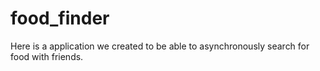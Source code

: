 # food_finder
Here is a application we created to be able to asynchronously search for food with friends.
